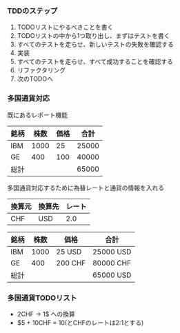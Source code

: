 ### TDDのステップ
1. TODOリストにやるべきことを書く
2. TODOリストの中から1つ取り出し、まずはテストを書く
3. すべてのテストを走らせ、新しいテストの失敗を確認する
4. 実装
5. すべてのテストを走らせ、すべて成功することを確認する
6. リファクタリング
7. 次のTODOヘ

### 多国通貨対応

既にあるレポート機能

| 銘柄 | 株数 | 価格 | 合計 |
| ---- | ---- | ---- | ---- |
| IBM | 1000 | 25 | 25000 |
|  GE  |  400  | 100 | 40000 |
|  総計  | | | 65000 |

多国通貨対応するために為替レートと通貨の情報を入れる

| 換算元 | 換算先 | レート |
| ---- | ---- | ---- |
| CHF | USD | 2.0 |

| 銘柄 | 株数 | 価格 | 合計 |
| ---- | ---- | ---- | ---- |
| IBM | 1000 | 25 USD | 25000 USD |
|  GE  |  400  | 200 CHF | 80000 CHF |
|  総計  | | | 65000 USD |


### 多国通貨TODOリスト
- 2CHF -> 1$ への換算
- $5 + 10CHF = $10
($とCHFのレートは2:1とする)